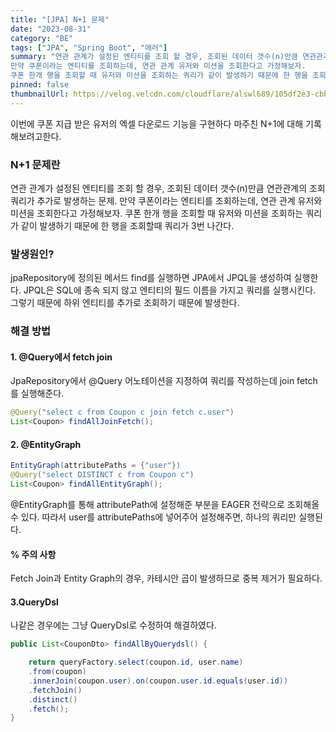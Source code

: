 ```yaml
---
title: "[JPA] N+1 문제"
date: "2023-08-31"
category: "BE"
tags: ["JPA", "Spring Boot", "에러"]
summary: "연관 관계가 설정된 엔티티를 조회 할 경우, 조회된 데이터 갯수(n)만큼 연관관계의 조회 쿼리가 추가로 발생하는 문제.
만약 쿠폰이라는 엔티티를 조회하는데, 연관 관계 유저와 미션을 조회한다고 가정해보자.
쿠폰 한개 행을 조회할 때 유저와 미션을 조회하는 쿼리가 같이 발생하기 때문에 한 행을 조회할때 쿼리가 3번 나간다."
pinned: false
thumbnailUrl: https://velog.velcdn.com/cloudflare/alswl689/105df2e3-cbbd-45c3-920b-68b65dc471d7/springbootImg.png
---
```


이번에 쿠폰 지급 받은 유저의 엑셀 다운로드 기능을 구현하다 마주친 N+1에 대해 기록해보려고한다.

### N+1 문제란

연관 관계가 설정된 엔티티를 조회 할 경우, 조회된 데이터 갯수(n)만큼 연관관계의 조회 쿼리가 추가로 발생하는 문제.
만약 쿠폰이라는 엔티티를 조회하는데, 연관 관계 유저와 미션을 조회한다고 가정해보자.
쿠폰 한개 행을 조회할 때 유저와 미션을 조회하는 쿼리가 같이 발생하기 때문에 한 행을 조회할때 쿼리가 3번 나간다.

### 발생원인?

jpaRepository에 정의된 메서드 find를 실행하면 JPA에서 JPQL을 생성하여 실행한다.
JPQL은 SQL에 종속 되지 않고 엔티티의 필드 이름을 가지고 쿼리를 실행시킨다.
그렇기 때문에 하위 엔티티를 추가로 조회하기 때문에 발생한다.

### 해결 방법

#### 1. @Query에서 fetch join

JpaRepository에서 @Query 어노테이션을 지정하여 쿼리를 작성하는데 join fetch를 실행해준다.

```java
@Query("select c from Coupon c join fetch c.user")
List<Coupon> findAllJoinFetch();
```

#### 2. @EntityGraph

```java
EntityGraph(attributePaths = {"user"})
@Query("select DISTINCT c from Coupon c")
List<Coupon> findAllEntityGraph();
```

@EntityGraph를 통해 attributePath에 설정해준 부분을 EAGER 전략으로 조회해올 수 있다.
따라서 user를 attributePaths에 넣어주어 설정해주면, 하나의 쿼리만 실행된다.

#### % 주의 사항

Fetch Join과 Entity Graph의 경우, 카테시안 곱이 발생하므로 중복 제거가 필요하다.

#### 3.QueryDsl

나같은 경우에는 그냥 QueryDsl로 수정하여 해결하였다.

```java
public List<CouponDto> findAllByQuerydsl() {

	return queryFactory.select(coupon.id, user.name)
	.from(coupon)
	.innerJoin(coupon.user).on(coupon.user.id.equals(user.id))
	.fetchJoin()
	.distinct()
	.fetch();
}
```
